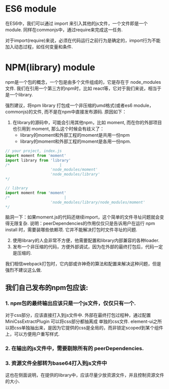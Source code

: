 # ES6 module
在ES6中，我们可以通过 import 来引入其他的js文件，一个文件即是一个module.
同样在commonjs中，通过require来完成这一任务.

对于import(require)来说，必须在代码运行之前行为是确定的，import行为不能加入动态过程，如任何变量和条件.

# NPM(library) module
npm是一个包的概念，一个包是由多个文件组成的，它是存在于 node_modules 文件.
我们在引用一个第三方的npm时，比如 react等，它对于我们来说，相当于是一个library.

强烈建议，将npm library 打包成一个非压缩的umd格式(或者es6 module，commonjs)的文件, 而不是在npm中直接发布源码.
原因如下：
1. 在library的源码中，可能会引用其他npm，比如 moment, 而在你的外部项目也引用到 moment, 那么这个时候会有歧义了：
    * library的moment和外部工程的moment是共用一份npm
    * library的moment和外部工程的moment是各用一份npm.
```js
// your project, index.js
import moment from 'moment'
import library from 'library'
/*                      |
                    'node_modules/moment'
                    'node_modules/library'
*/

// library
import moment from 'moment'
/*                        |
                    'node_modules/library/node_modules/moment'
*/
```
脑洞一下：如果moment.js的代码还继续import，这个简单的文件寻址问题就会变得无限复杂.
说明：peerDependencies的作用仅仅只是告诉用户在运行 npm install 时，需要装哪些依赖项.
它并不能解决打包时文件寻址的问题.

2. 使用library的人会非常不方便，他需要配置和library内部兼容的各种loader.
3. 发布一个非压缩的代码，方便外部调试，因为在外部的最终打包后，代码一定是压缩的.

我们相信webpack打包时，它内部或许神奇的算法和配置来解决这种问题，但是强烈不建议这么做.

## 我们自己发布的npm包应该:
### 1. npm包的最终输出应该只是一个js文件，仅仅只有一个.
对于css部分，应该直接打入到js文件中.
外部在最终打包过程种，通过配置 MiniCssExtractPlugin 可以将css部分都抽离成 单独的css文件.
element-ui之所以把css单独抽出来，是因为它提供的css是全局的，而非锁定scoped到某个组件上，可以方便用户重写样式.
### 2. 在输出的js文件中，需要剔除所有的 peerDependencies.
### 3. 资源文件全部转为base64打入到js文件中
这也在侧面说明，在提供的library中，应该尽量少放资源文件，并且控制资源文件的大小.
